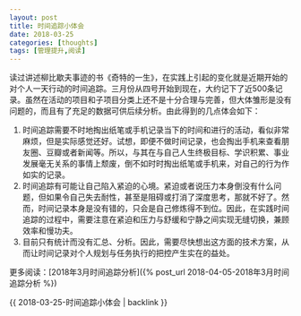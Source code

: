 ```yaml
---
layout: post
title: 时间追踪小体会
date: 2018-03-25
categories: [thoughts]
tags: [管理提升,阅读]
---
```


读过讲述柳比歇夫事迹的书《奇特的一生》，在实践上引起的变化就是近期开始的对个人一天行动的时间追踪。三月份从四号开始到现在，大约记下了近500条记录。虽然在活动的项目和子项目分类上还不是十分合理与完善，但大体雏形是没有问题的，而且有了充足的数据可供后续分析。由此得到的几点体会如下：

1. 时间追踪需要不时地掏出纸笔或手机记录当下的时间和进行的活动，看似非常麻烦，但是实际感觉还好。试想，即便不做时间记录，也会掏出手机来查看朋友圈、豆瓣或者新闻等。所以，与其在与自己人生终极目标、学识积累、事业发展毫无关系的事情上颓废，倒不如时时掏出纸笔或手机来，对自己的行为作如实的记录。
2. 时间追踪有可能让自己陷入紧迫的心境。紧迫或者说压力本身倒没有什么问题，但如果令自己失去耐性，甚至是阻碍或打消了深度思考，那就不好了。然而，时间记录本身是没有错的，只会是自己修炼得不到位。因此，在实践时间追踪的过程中，需要注意在紧迫和压力与舒缓和宁静之间实现无缝切换，兼顾效率和慢功夫。
3. 目前只有统计而没有汇总、分析。因此，需要尽快想出这方面的技术方案，从而让时间记录对个人规划与任务执行的把控产生实在的益处。

更多阅读：[2018年3月时间追踪分析]({% post_url 2018-04-05-2018年3月时间追踪分析 %})

{{ 2018-03-25-时间追踪小体会 | backlink }}
